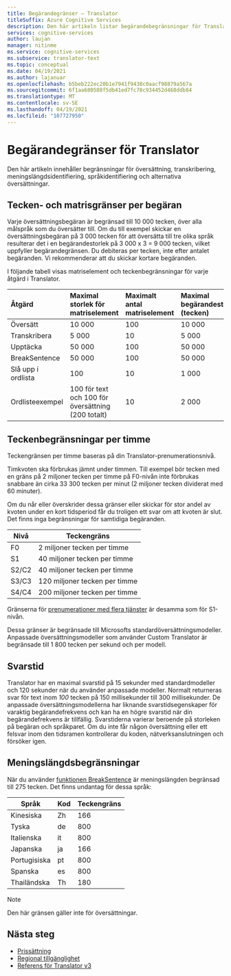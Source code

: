 ```yaml
---
title: Begärandegränser – Translator
titleSuffix: Azure Cognitive Services
description: Den här artikeln listar begärandebegränsningar för Translator. Avgifter debiteras baserat på antal tecken, inte begärandefrekvens med en gräns på 5 000 tecken per begäran. Teckenbegränsningar är prenumerationsbaserade, med F0 begränsat till 2 miljoner tecken per timme.
services: cognitive-services
author: laujan
manager: nitinme
ms.service: cognitive-services
ms.subservice: translator-text
ms.topic: conceptual
ms.date: 04/19/2021
ms.author: lajanuar
ms.openlocfilehash: b5beb222ec20b1e7941f9438c0aacf98879a567a
ms.sourcegitcommit: 6f1aa680588f5db41ed7fc78c934452d468ddb84
ms.translationtype: MT
ms.contentlocale: sv-SE
ms.lasthandoff: 04/19/2021
ms.locfileid: "107727950"
---
```

# <a name="request-limits-for-translator"></a>Begärandegränser för Translator

Den här artikeln innehåller begränsningar för översättning, transkribering, meningslängdsidentifiering, språkidentifiering och alternativa översättningar.

## <a name="character-and-array-limits-per-request"></a>Tecken- och matrisgränser per begäran

Varje översättningsbegäran är begränsad till 10 000 tecken, över alla målspråk som du översätter till. Om du till exempel skickar en översättningsbegäran på 3 000 tecken för att översätta till tre olika språk resulterar det i en begärandestorlek på 3 000 x 3 = 9 000 tecken, vilket uppfyller begärandegränsen. Du debiteras per tecken, inte efter antalet begäranden. Vi rekommenderar att du skickar kortare begäranden.

I följande tabell visas matriselement och teckenbegränsningar för varje åtgärd i Translator.

| Åtgärd | Maximal storlek för matriselement |    Maximalt antal matriselement |    Maximal begärandestorlek (tecken) |
|:----|:----|:----|:----|
| Översätt | 10 000| 100| 10 000 |
| Transkribera | 5 000| 10| 5 000 |
| Upptäcka | 50 000 |100 |50 000 |
| BreakSentence | 50 000| 100 |50 000 |
| Slå upp i ordlista| 100 |10| 1 000 |
| Ordlisteexempel | 100 för text och 100 för översättning (200 totalt)| 10|2 000 |

## <a name="character-limits-per-hour"></a>Teckenbegränsningar per timme

Teckengränsen per timme baseras på din Translator-prenumerationsnivå.

Timkvoten ska förbrukas jämnt under timmen. Till exempel bör tecken med en gräns på 2 miljoner tecken per timme på F0-nivån inte förbrukas snabbare än cirka 33 300 tecken per minut (2 miljoner tecken dividerat med 60 minuter).

Om du når eller överskrider dessa gränser eller skickar för stor andel av kvoten under en kort tidsperiod får du troligen ett svar om att kvoten är slut. Det finns inga begränsningar för samtidiga begäranden.

| Nivå | Teckengräns |
|------|-----------------|
| F0 | 2 miljoner tecken per timme |
| S1 | 40 miljoner tecken per timme |
| S2/C2 | 40 miljoner tecken per timme |
| S3/C3 | 120 miljoner tecken per timme |
| S4/C4 | 200 miljoner tecken per timme |

Gränserna för [prenumerationer med flera tjänster](./reference/v3-0-reference.md#authentication) är desamma som för S1-nivån.

Dessa gränser är begränsade till Microsofts standardöversättningsmodeller. Anpassade översättningsmodeller som använder Custom Translator är begränsade till 1 800 tecken per sekund och per modell.

## <a name="latency"></a>Svarstid

Translator har en maximal svarstid på 15 sekunder med standardmodeller och 120 sekunder när du använder anpassade modeller. Normalt returneras svar för text inom *100* tecken på 150 millisekunder till 300 millisekunder. De anpassade översättningsmodellerna har liknande svarstidsegenskaper för varaktig begärandefrekvens och kan ha en högre svarstid när din begärandefrekvens är tillfällig. Svarstiderna varierar beroende på storleken på begäran och språkparet. Om du inte får någon [](./reference/v3-0-reference.md#errors) översättning eller ett felsvar inom den tidsramen kontrollerar du koden, nätverksanslutningen och försöker igen.

## <a name="sentence-length-limits"></a>Meningslängdsbegränsningar

När du använder [funktionen BreakSentence](./reference/v3-0-break-sentence.md) är meningslängden begränsad till 275 tecken. Det finns undantag för dessa språk:

| Språk | Kod | Teckengräns |
|----------|------|-----------------|
| Kinesiska | Zh | 166 |
| Tyska | de | 800 |
| Italienska | it | 800 |
| Japanska | ja | 166 |
| Portugisiska | pt | 800 |
| Spanska | es | 800 |
| Thailändska | Th | 180 |

> [!NOTE]
> Den här gränsen gäller inte för översättningar.

## <a name="next-steps"></a>Nästa steg

* [Prissättning](https://azure.microsoft.com/pricing/details/cognitive-services/translator-text-api/)
* [Regional tillgänglighet](https://azure.microsoft.com/global-infrastructure/services/?products=cognitive-services)
* [Referens för Translator v3](./reference/v3-0-reference.md)